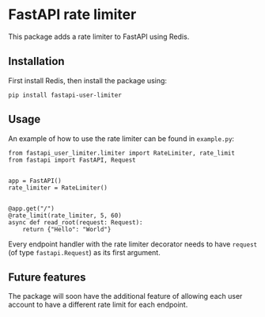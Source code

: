 # FastAPI rate limiter

This package adds a rate limiter to FastAPI using Redis.

## Installation

First install Redis, then install the package using:
```
pip install fastapi-user-limiter
```

## Usage

An example of how to use the rate limiter can be found in `example.py`:

```
from fastapi_user_limiter.limiter import RateLimiter, rate_limit
from fastapi import FastAPI, Request


app = FastAPI()
rate_limiter = RateLimiter()


@app.get("/")
@rate_limit(rate_limiter, 5, 60)
async def read_root(request: Request):
    return {"Hello": "World"}
```

Every endpoint handler with the rate limiter decorator needs to have `request` (of type `fastapi.Request`) as its first argument.

## Future features

The package will soon have the additional feature of allowing each user account to have a different rate limit for each endpoint.

